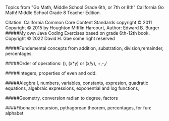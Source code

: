Topics from "Go Math, Middle School Grade 6th, or 7th or 8th" 	California Go Math! Middle School Grade 8 Teacher Edition.

Citation: California Common Core Content Standards copyright © 2011
          Copyright © 2015 by Houghton Mifflin Harcourt, 
          Author: Edward B. Burger
#####My own Java Coding Exercises based on grade 6th-12th book.
Copyright © 2022 David H. Gae some right reserved


#####Fundemental concepts from addition, substration, division,remainder, percentages.


#####Order of operations: (), (x*y) or (x/y), +,-,/


#####Integers, properties of even and odd.


#####Alegbra I, numbers, variables, constants, expresion, quadratic equations, algebraic expressions, exponential and log functions, 

#####Geometry, conversion radian to degree, factors

####Fibonacci recursion, pythagorean theorem, percentages, for fun: alphabet 




